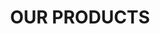 ---
title: "OUR PRODUCTS"
cards:
  [
    {
      id: 1,
      title: "SpotCare",
      class1: "slidecards",
      class2: "slidecards_content",
      content: "SpotCare is a state-of-the-art EMR product that allows doctors to keep electronic records of their patients in a safe and secure way. SpotCare is an omni-channel system that can be interchangeably accessed from multiple devices. SpotCare offers dedicated Apps, one for doctors & their network, and another for patients & general public. These Apps work magical together. They bring in convenience and quality to every doctor's consultation.",
      minicards: 
        [
            {
                id: 1,
                title: "Non-Interfering",
                blockcontent: "Your patient is yours",
                logo: "./assets/b1_c1.png"
            },
            {
                id: 2,
                title: "Integrated Network",
                blockcontent: "Activate your trusted Health network",
                logo: "./assets/b1_c2.png"
            },
            {
                id: 3,
                title: "Live Updates",
                blockcontent: "Broadcast messages to your patients",
                logo: "./assets/b1_c3.png"
            },
            {
                id: 4,
                title: "Grow Organically",
                blockcontent: "Your patients refer you in their network",
                logo: "./assets/b1_c4.png"
            },
        ],
      button: "Get the app",
      image: "./assets/card1.png",
    },
    {
      id: 2,
      title: "TeleCare",
      class1: "slidecards slidecards2",
      class2: "slidecards_content slidecards_content2",
      content: "TeleCare is a world-class, High-definition TeleHealth offering from NaturalMinds. It enables doctors to provide high-quality, real-time teleconsultation to their patients while working on their EMR. TeleCare provides flexibility in consultation timing. It also allows doctors and patients to consult without fear of time-out.",
      minicards: 
        [
            {
                id: 1,
                title: "Non-Intermediary",
                blockcontent: "Direct fee transfers from patients",
                logo: "./assets/b2_c1.png"
            },
            {
                id: 2,
                title: "Multi-Participant",
                blockcontent: "Invite Patient's Guardian to the session",
                logo: "./assets/b2_c2.png"
            },
            {
                id: 3,
                title: "Nurse Assisted",
                blockcontent: "Patient-in-Clinic TeleConsultations",
                logo: "./assets/b2_c3.png"
            },
            {
                id: 4,
                title: "Omni-Channel",
                blockcontent: "Doctors can use across devices",
                logo: "./assets/b2_c4.png"
            },
        ],
      button: "Get the app",
      image: "./assets/card2.png",
    },
    {
      id: 3,
      title: "Virtual Klinik",
      class1: "slidecards",
      class2: "slidecards_content",
      content: "SpotCare Virtual Klinik is primarily designed to provide neighbourhood solutions to an enclosed entity. It can also be setup for Schools, that helps management to bring a doctor consultation in the presence of their parents and school staff, all virtually and instantly.",
      minicards: 
        [
            {
                id: 1,
                title: "Anytime, Anywhere",
                blockcontent: "Virtual Kliniks for Convenience",
                logo: "./assets/b3_c1.png"
            },
            {
                id: 2,
                title: "Multi-Participant",
                blockcontent: "Multi Participant mode reduces Patient Anxiety",
                logo: "./assets/b3_c2.png"
            },
            {
                id: 3,
                title: "Targeted Solution",
                blockcontent: "Customised solution to a pre-defined group",
                logo: "./assets/b1_c3.png"
            },
            {
                id: 4,
                title: "Specialty Kliniks",
                blockcontent: "Specialist Consultation to targeted population",
                logo: "./assets/b3_c4.png"
            },
        ],
      button: "Get the app",
      image: "./assets/card3.png",
    },
    {
      id: 4,
      title: "Klinik in a Kiosk",
      class1: "slidecards slidecards2",
      class2: "slidecards_content slidecards_content2",
      content: "SpotCare Klinik-in-a-Kiosk is an affordable and accessible solution to good quality healthcare. It can also be set up by Hospitals, to rapidly expand across geo-locations. It is a perfect solution for Rural, Apartments, Hospitals, Colleges, Factories, Hotels, IT Parks and many others.",
      minicards: 
        [
            {
                id: 1,
                title: "Affordable & Accesible",
                blockcontent: "Increases reach and convenience to a locality",
                logo: "./assets/b4_c1.png"
            },
            {
                id: 2,
                title: "Partnership Mode",
                blockcontent: "Rapid deployment, for reach across the Country",
                logo: "./assets/b4_c2.png"
            },
            {
                id: 3,
                title: "Hyper Localisation",
                blockcontent: "Preference to list local Doctors",
                logo: "./assets/b4_c3.png"
            },
            {
                id: 4,
                title: "Activated Network",
                blockcontent: "Enable local Pharmacies, Labs, Therapy Centers",
                logo: "./assets/b4_c4.png"
            },
        ],
      button: "Doctor App",
      button2: "Patient App",
      image: "./assets/card4.png",
    },
  ]
---